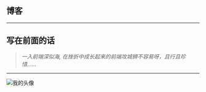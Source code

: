 ## 博客 

------
## 写在前面的话

> *一入前端深似海, 在挫折中成长起来的前端攻城狮不容易呀，且行且珍惜……*
------

![我的头像](https://avatars1.githubusercontent.com/u/16852019?v=4&u=a958900e81690a6139b82196d824024daaf2c414&s=400)



